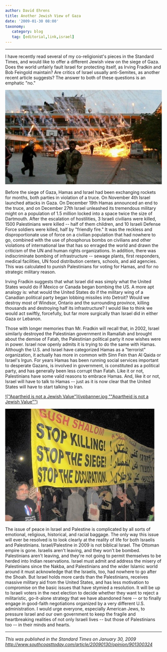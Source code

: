 ```yaml
---
author: David Ehrens
title: Another Jewish View of Gaza
date: '2009-01-30 08:00'
taxonomy:
   category: blog
   tag: [editorial,link,israel]
---
```

---

I have recently read several of my co-religionist's pieces in the Standard Times, and would like to offer a different Jewish view on the siege of Gaza. Does the world unfairly fault Israel for protecting itself, as Irving Fradkin and Bob Feingold maintain? Are critics of Israel usually anti-Semites, as another recent article suggests? The answer to both of these questions is an emphatic "no."

[![Israel bombs a UN school in Beit Lahiya with illegal phosphorus bombs](20090130-203033.jpg "Israel bombs a UN school in Beit Lahiya with illegal phosphorus bombs")](20090130-203033.jpg)

Before the siege of Gaza, Hamas and Israel had been exchanging rockets for months, both parties in violation of a truce. On November 4th Israel launched attacks in Gaza. On December 19th Hamas announced an end to the truce, and on December 27th Israel unleashed its tremendous military might on a population of 1.5 million locked into a space twice the size of Dartmouth. After the escalation of hostilities, 3 Israeli civilians were killed, 1500 Palestinians were killed -- half of them children, and 10 Israeli Defense Force soldiers were killed, half by "friendly fire." It was the reckless and disproportionate use of force on a civilian population that had nowhere to go, combined with the use of phosphorus bombs on civilians and other violations of international law that has so enraged the world and drawn the criticism of the UN and human rights organizations. In addition, there was indiscriminate bombing of infrastructure -- sewage plants, first responders, medical facilities, UN food distribution centers, schools, and aid agencies. This was calculated to punish Palestinians for voting for Hamas, and for no strategic military reason.

Irving Fradkin suggests that what Israel did was simply what the United States would do if Mexico or Canada began bombing the US. A more apt analogy is: what would the United States do if the military wing of a Canadian political party began lobbing missiles into Detroit? Would we destroy most of Windsor, Ontario and the surrounding province, killing thousands and destroying half its infrastructure? I would like to think we would act swiftly, forcefully, but far more surgically than Israel did in either Gaza or Lebanon.

Those with longer memories than Mr. Fradkin will recall that, in 2002, Israel similarly destroyed the Palestinian government in Ramallah and brought about the demise of Fatah, the Palestinian political party it now wishes were in power. Israel now openly admits it is trying to do the same with Hamas. Although the U.S. and Israel have categorized Hamas as a "terrorist" organization, it actually has more in common with Sinn Fein than Al Qaida or Israel's Irgun. For years Hamas has been running social services important to desperate Gazans, is involved in government, is constituted as a political party, and has generally been less corrupt than Fatah. Like it or not, Palestinians have some valid reasons to embrace Hamas. And, like it or not, Israel will have to talk to Hamas -- just as it is now clear that the United States will have to start talking to Iran.

[!["Apartheid is not a Jewish Value"](jvpbanner.jpg ""Apartheid is not a Jewish Value"")](jvpbanner.jpg)


[![Gush Shalom demonstration in Israel](zopegushshalomorg.jpg "Gush Shalom demonstration in Israel")](zopegushshalomorg.jpg)

The issue of peace in Israel and Palestine is complicated by all sorts of emotional, religious, historical, and racial baggage. The only way this issue will ever be resolved is to look clearly at the reality of life for both Israelis and Palestinians. Israel/Palestine in 2009 is not biblical Israel. The Ottoman empire is gone. Israelis aren't leaving, and they won't be bombed. Palestinians aren't leaving, and they're not going to permit themselves to be herded into Indian reservations. Israel must admit and address the misery of Palestinians since the Nakba, and Palestinians and the wider Islamic world around it must acknowledge that the Israelis, too, had nowhere to go after the Shoah. But Israel holds more cards than the Palestinians, receives massive military aid from the United States, and has less motivation to compromise on the basic issues that have stymied a resolution. It will be up to Israeli voters in the next election to decide whether they want to reject a militaristic, go-it-alone strategy that we have abandoned here -- or to finally engage in good-faith negotiations organized by a very different U.S. administration. I would urge everyone, especially American Jews, to pressure Israel and our own government to keep the fragile and heartbreaking realities of not only Israeli lives -- but those of Palestinians too -- in their minds and hearts.

-----

*This was published in the Standard Times on January 30, 2009*<br>
*<http://www.southcoasttoday.com/article/20090130/opinion/901300324>*

